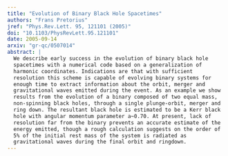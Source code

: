 ```yaml
---
title: "Evolution of Binary Black Hole Spacetimes"
authors: "Frans Pretorius"
jref: "Phys.Rev.Lett. 95, 121101 (2005)"
doi: "10.1103/PhysRevLett.95.121101"
date: 2005-09-14
arxiv: "gr-qc/0507014"
abstract: |
  We describe early success in the evolution of binary black hole
  spacetimes with a numerical code based on a generalization of
  harmonic coordinates. Indications are that with sufficient
  resolution this scheme is capable of evolving binary systems for
  enough time to extract information about the orbit, merger and
  gravitational waves emitted during the event. As an example we show
  results from the evolution of a binary composed of two equal mass,
  non-spinning black holes, through a single plunge-orbit, merger and
  ring down. The resultant black hole is estimated to be a Kerr black
  hole with angular momentum parameter a~0.70. At present, lack of
  resolution far from the binary prevents an accurate estimate of the
  energy emitted, though a rough calculation suggests on the order of
  5% of the initial rest mass of the system is radiated as
  gravitational waves during the final orbit and ringdown.
---
```

